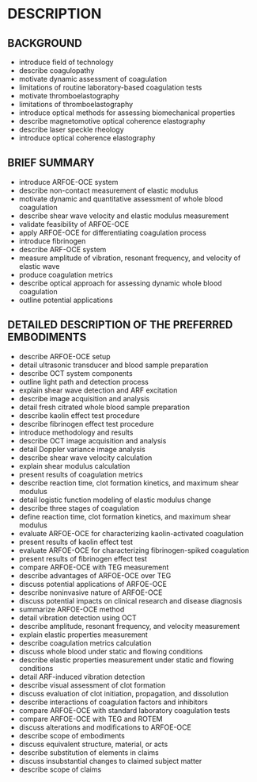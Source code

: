 # DESCRIPTION

## BACKGROUND

- introduce field of technology
- describe coagulopathy
- motivate dynamic assessment of coagulation
- limitations of routine laboratory-based coagulation tests
- motivate thromboelastography
- limitations of thromboelastography
- introduce optical methods for assessing biomechanical properties
- describe magnetomotive optical coherence elastography
- describe laser speckle rheology
- introduce optical coherence elastography

## BRIEF SUMMARY

- introduce ARFOE-OCE system
- describe non-contact measurement of elastic modulus
- motivate dynamic and quantitative assessment of whole blood coagulation
- describe shear wave velocity and elastic modulus measurement
- validate feasibility of ARFOE-OCE
- apply ARFOE-OCE for differentiating coagulation process
- introduce fibrinogen
- describe ARF-OCE system
- measure amplitude of vibration, resonant frequency, and velocity of elastic wave
- produce coagulation metrics
- describe optical approach for assessing dynamic whole blood coagulation
- outline potential applications

## DETAILED DESCRIPTION OF THE PREFERRED EMBODIMENTS

- describe ARFOE-OCE setup
- detail ultrasonic transducer and blood sample preparation
- describe OCT system components
- outline light path and detection process
- explain shear wave detection and ARF excitation
- describe image acquisition and analysis
- detail fresh citrated whole blood sample preparation
- describe kaolin effect test procedure
- describe fibrinogen effect test procedure
- introduce methodology and results
- describe OCT image acquisition and analysis
- detail Doppler variance image analysis
- describe shear wave velocity calculation
- explain shear modulus calculation
- present results of coagulation metrics
- describe reaction time, clot formation kinetics, and maximum shear modulus
- detail logistic function modeling of elastic modulus change
- describe three stages of coagulation
- define reaction time, clot formation kinetics, and maximum shear modulus
- evaluate ARFOE-OCE for characterizing kaolin-activated coagulation
- present results of kaolin effect test
- evaluate ARFOE-OCE for characterizing fibrinogen-spiked coagulation
- present results of fibrinogen effect test
- compare ARFOE-OCE with TEG measurement
- describe advantages of ARFOE-OCE over TEG
- discuss potential applications of ARFOE-OCE
- describe noninvasive nature of ARFOE-OCE
- discuss potential impacts on clinical research and disease diagnosis
- summarize ARFOE-OCE method
- detail vibration detection using OCT
- describe amplitude, resonant frequency, and velocity measurement
- explain elastic properties measurement
- describe coagulation metrics calculation
- discuss whole blood under static and flowing conditions
- describe elastic properties measurement under static and flowing conditions
- detail ARF-induced vibration detection
- describe visual assessment of clot formation
- discuss evaluation of clot initiation, propagation, and dissolution
- describe interactions of coagulation factors and inhibitors
- compare ARFOE-OCE with standard laboratory coagulation tests
- compare ARFOE-OCE with TEG and ROTEM
- discuss alterations and modifications to ARFOE-OCE
- describe scope of embodiments
- discuss equivalent structure, material, or acts
- describe substitution of elements in claims
- discuss insubstantial changes to claimed subject matter
- describe scope of claims


